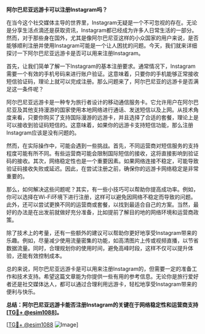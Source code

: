 **阿尔巴尼亚远游卡可以注册Instagram吗？**

在当今这个社交媒体主导的世界里，Instagram无疑是一个不可忽视的存在。无论是分享生活点滴还是获取资讯，Instagram都已经成为许多人日常生活的一部分。然而，对于那些身在国外，尤其是像阿尔巴尼亚这样的小众国家的用户来说，是否能够顺利注册并使用Instagram可能是一个让人困扰的问题。今天，我们就来详细探讨一下阿尔巴尼亚远游卡是否可以用来注册Instagram。

首先，让我们简单了解一下Instagram的基本注册要求。通常情况下，Instagram需要一个有效的手机号码来进行账户验证。这意味着，只要你的手机能够正常接收短信验证码，理论上就可以完成注册。那么问题来了，阿尔巴尼亚的远游卡是否满足这一条件呢？

阿尔巴尼亚远游卡是一种专为旅行者设计的移动通信服务卡。它允许用户在阿尔巴尼亚及其他支持漫游的国家使用本地网络进行通话、发送短信以及上网。从技术角度来看，只要你购买了支持国际漫游的远游卡，并且选择了合适的套餐，理论上是可以接收到验证码短信的。这意味着，如果你的远游卡支持短信功能，那么注册Instagram应该是没有问题的。

然而，在实际操作中，可能会遇到一些挑战。首先，不同运营商对短信服务的支持程度可能有所不同。有些运营商可能会限制国际短信的接收，这将直接影响到验证码的接收。其次，网络稳定性也是一个重要因素。如果网络连接不稳定，可能导致验证码接收失败或延迟。因此，在尝试注册之前，确保你的远游卡网络稳定是非常重要的。

那么，如何解决这些问题呢？其实，有一些小技巧可以帮助你提高成功率。例如，你可以选择在Wi-Fi环境下进行注册，这样可以避免因网络不稳定而导致的问题。此外，还可以尝试更换不同的运营商或套餐，以找到最适合自己的方案。当然，最好的办法是在出发前就做好充分准备，比如提前了解目的地的网络环境和运营商政策。

除了技术上的考量，还有一些额外的建议可以帮助你更好地享受Instagram带来的乐趣。例如，尽量减少使用流量密集的功能，如高清图片上传或视频直播，以节省数据流量。同时，合理规划你的使用时间，避免高峰时段，这样不仅可以提升体验，还能有效控制成本。

总的来说，阿尔巴尼亚远游卡是可以用来注册Instagram的，但需要一定的准备工作和技术支持。希望这篇文章能为你提供一些有用的参考信息。无论你是旅行爱好者还是社交媒体达人，都可以通过合理利用远游卡，轻松地享受Instagram带来的便利与快乐。

**总结：阿尔巴尼亚远游卡能否注册Instagram的关键在于网络稳定性和运营商支持[[TG💪+ @esim1088](https://t.me/s/esim1088)]。**

[[TG💪+ @esim1088](https://t.me/s/esim1088) ![Image](https://i.postimg.cc/4NQfJmqS/Snipaste-2025-05-13-00-14-12.png)]